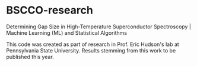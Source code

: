 # BSCCO-research
Determining Gap Size in High-Temperature Superconductor Spectroscopy | Machine Learning (ML) and Statistical Algorithms

This code was created as part of research in Prof. Eric Hudson's lab at Pennsylvania State University. Results stemming from this work to be published this year. 
